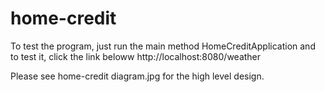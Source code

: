 # home-credit

To test the program, just run the main method HomeCreditApplication and to test it, click the link beloww
http://localhost:8080/weather

Please see home-credit diagram.jpg for the high level design.
